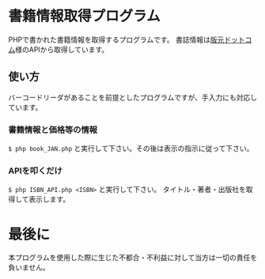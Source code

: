 # 書籍情報取得プログラム

PHPで書かれた書籍情報を取得するプログラムです。
書誌情報は[版元ドットコム](http://www.hanmoto.com/about_api)様のAPIから取得しています。

## 使い方
バーコードリーダがあることを前提としたプログラムですが、手入力にも対応しています。

### 書籍情報と価格等の情報
`$ php book_JAN.php` と実行して下さい。その後は表示の指示に従って下さい。

### APIを叩くだけ
`$ php ISBN_API.php <ISBN>` と実行して下さい。 タイトル・著者・出版社を取得して表示します。

# 最後に

本プログラムを使用した際に生じた不都合・不利益に対して当方は一切の責任を負いません。

